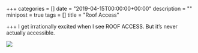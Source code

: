 +++
categories = []
date = "2019-04-15T00:00:00+00:00"
description = ""
minipost = true
tags = []
title = "Roof Access"

+++
I get irrationally excited when I see ROOF ACCESS. But it’s never actually accessible.

![](https://res.cloudinary.com/tobyblog/image/upload/a_0/v1555471935/img/7E8FD61C-07C1-49E8-8102-9DD118A4FABD.jpg)